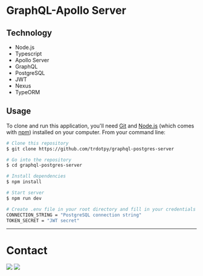 # GraphQL-Apollo Server

## Technology

- Node.js
- Typescript
- Apollo Server
- GraphQL
- PostgreSQL
- JWT
- Nexus
- TypeORM

## Usage

To clone and run this application, you'll need [Git](https://git-scm.com) and [Node.js](https://nodejs.org/en/download/) (which comes with [npm](http://npmjs.com)) installed on your computer. From your command line:

```bash
# Clone this repository
$ git clone https://github.com/trdotpy/graphql-postgres-server

# Go into the repository
$ cd graphql-postgres-server

# Install dependencies
$ npm install

# Start server
$ npm run dev

```

```bash
# Create .env file in your root directory and fill in your credentials
CONNECTION_STRING = "PostgreSQL connection string"
TOKEN_SECRET = "JWT secret"
```

---

# Contact

[<img src='https://img.shields.io/badge/GitHub-100000?style=for-the-badge&logo=github&logoColor=white'>](https://github.com/trdotpy/)
[<img src='https://img.shields.io/badge/Microsoft_Outlook-0078D4?style=for-the-badge&logo=microsoft-outlook&logoColor=white'>](mailto:tanvi.rahman@outlook.com)
